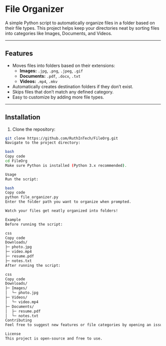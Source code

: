 # File Organizer

A simple Python script to automatically organize files in a folder based on their file types. This project helps keep your directories neat by sorting files into categories like Images, Documents, and Videos.

---

## Features

- Moves files into folders based on their extensions:
  - **Images:** `.jpg`, `.png`, `.jpeg`, `.gif`
  - **Documents:** `.pdf`, `.docx`, `.txt`
  - **Videos:** `.mp4`, `.mkv`
- Automatically creates destination folders if they don’t exist.
- Skips files that don’t match any defined category.
- Easy to customize by adding more file types.

---

## Installation

1. Clone the repository:

```bash
git clone https://github.com/RuthInTech/FileOrg.git
Navigate to the project directory:

bash
Copy code
cd FileOrg
Make sure Python is installed (Python 3.x recommended).

Usage
Run the script:

bash
Copy code
python file_organizer.py
Enter the folder path you want to organize when prompted.

Watch your files get neatly organized into folders!

Example
Before running the script:

css
Copy code
Downloads/
├─ photo.jpg
├─ video.mp4
├─ resume.pdf
├─ notes.txt
After running the script:

css
Copy code
Downloads/
├─ Images/
│  └─ photo.jpg
├─ Videos/
│  └─ video.mp4
├─ Documents/
│  ├─ resume.pdf
│  └─ notes.txt
Contributing
Feel free to suggest new features or file categories by opening an issue or pull request.

License
This project is open-source and free to use.
